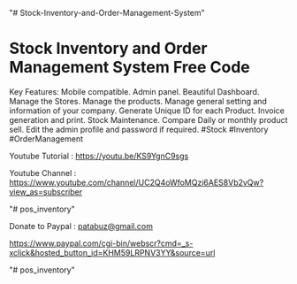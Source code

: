 "# Stock-Inventory-and-Order-Management-System" 

Stock Inventory and Order Management System Free Code
======================================================
Key
Features:
Mobile
compatible.
Admin
panel.
Beautiful
Dashboard.
Manage
the Stores.
Manage
the products.
Manage
general setting and information of your company.
Generate
Unique ID for each Product.
Invoice
generation and print.
Stock
Maintenance.
Compare Daily or monthly product sell.
Edit
the admin profile and password if required.
#Stock 
#Inventory 
#OrderManagement 


Youtube Tutorial : https://youtu.be/KS9YgnC9sgs

Youtube Channel : https://www.youtube.com/channel/UC2Q4oWfoMQzi6AES8Vb2vQw?view_as=subscriber

"# pos_inventory"

Donate to Paypal : patabuz@gmail.com

https://www.paypal.com/cgi-bin/webscr?cmd=_s-xclick&hosted_button_id=KHM59LRPNV3YY&source=url

"# pos_inventory"
